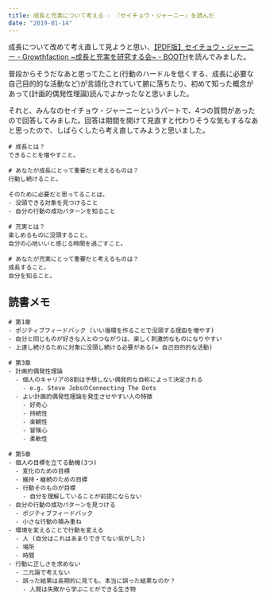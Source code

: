 ```yaml
---
title: 成長と充実について考える - 『セイチョウ・ジャーニー』を読んだ
date: "2019-01-14"
---
```


成長について改めて考え直して見ようと思い、[【PDF版】セイチョウ・ジャーニー - Growthfaction ~成長と充実を研究する会~ - BOOTH](https://booth.pm/ja/items/1038923)を読んでみました。

普段からそうだなあと思ってたこと(行動のハードルを低くする、成長に必要な自己目的的な活動など)が言語化されていて腑に落ちたり、初めて知った概念があって(計画的偶発性理論)読んでよかったなと思いました。

それと、みんなのセイチョウ・ジャーニーというパートで、4つの質問があったので回答してみました。回答は期間を開けて見直すと代わりそうな気もするなあと思ったので、しばらくしたら考え直してみようと思いました。

```
# 成長とは？
できることを増やすこと。

# あなたが成長にとって重要だと考えるものは？
行動し続けること。

そのために必要だと思ってることは、
- 没頭できる対象を見つけること
- 自分の行動の成功パターンを知ること

# 充実とは？
楽しめるものに没頭すること。
自分の心地いいと感じる時間を過ごすこと。

# あなたが充実にとって重要だと考えるものは？
成長すること。
自分を知ること。
```

## 読書メモ

```
# 第1章
- ポジティブフィードバック (いい循環を作ることで没頭する理由を増やす)
- 自分と同じものが好きな人とのつながりは、楽しく刺激的なものになりやすい
- 上達し続けるために対象に没頭し続ける必要がある(= 自己目的的な活動)

# 第3章
- 計画的偶発性理論
  - 個人のキャリアの8割は予想しない偶発的な自称によって決定される 
    - e.g. Steve JobsのConnecting The Dots
  - よい計画的偶発性理論を発生させやすい人の特徴
    - 好奇心
    - 持続性
    - 楽観性
    - 冒険心
    - 柔軟性

# 第5章
- 個人の目標を立てる動機(3つ)
  - 変化のための目標
  - 維持・継続のための目標
  - 行動そのものが目標
    - 自分を理解していることが前提にならない
- 自分の行動の成功パターンを見つける
  - ポジティブフィードバック
  - 小さな行動の積み重ね
- 環境を変えることで行動を変える
  - 人 (自分はこれはあまりできてない気がした)
  - 場所
  - 時間
- 行動に正しさを求めない
  - 二元論で考えない
  - 誤った結果は長期的に見ても、本当に誤った結果なのか？
    - 人間は失敗から学ぶことができる生き物
```


